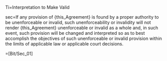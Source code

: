 Ti=Interpretation to Make Valid

sec=If any provision of {this_Agreement} is found by a proper authority to be unenforceable or invalid, such unenforceability or invalidity will not render {this_Agreement} unenforceable or invalid as a whole and, in such event, such provision will be changed and interpreted so as to best accomplish the objectives of such unenforceable or invalid provision within the limits of applicable law or applicable court decisions.

=[Bit/Sec_01]